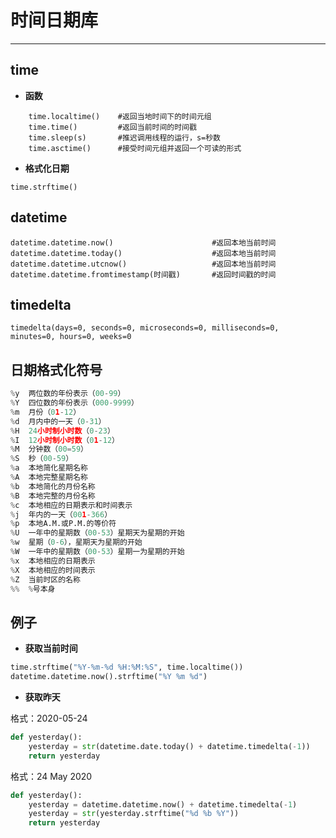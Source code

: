 # 时间日期库

---

## time

- **函数**

```
    time.localtime()    #返回当地时间下的时间元组
    time.time()         #返回当前时间的时间戳
    time.sleep(s)       #推迟调用线程的运行，s=秒数
    time.asctime()      #接受时间元组并返回一个可读的形式
```

- **格式化日期**

```
time.strftime()
```

## datetime

```
datetime.datetime.now()                      #返回本地当前时间
datetime.datetime.today()                    #返回本地当前时间
datetime.datetime.utcnow()                   #返回本地当前时间
datetime.datetime.fromtimestamp(时间戳)       #返回时间戳的时间
```

## timedelta

```
timedelta(days=0, seconds=0, microseconds=0, milliseconds=0, minutes=0, hours=0, weeks=0
```

## 日期格式化符号

```python
%y  两位数的年份表示（00-99）
%Y  四位数的年份表示（000-9999）
%m  月份（01-12）
%d  月内中的一天（0-31）
%H  24小时制小时数（0-23）
%I  12小时制小时数（01-12）
%M  分钟数（00=59）
%S  秒（00-59）
%a  本地简化星期名称
%A  本地完整星期名称
%b  本地简化的月份名称
%B  本地完整的月份名称
%c  本地相应的日期表示和时间表示
%j  年内的一天（001-366）
%p  本地A.M.或P.M.的等价符
%U  一年中的星期数（00-53）星期天为星期的开始
%w  星期（0-6），星期天为星期的开始
%W  一年中的星期数（00-53）星期一为星期的开始
%x  本地相应的日期表示
%X  本地相应的时间表示
%Z  当前时区的名称
%%  %号本身
```

## 例子

- **获取当前时间**

```python
time.strftime("%Y-%m-%d %H:%M:%S", time.localtime())
datetime.datetime.now().strftime("%Y %m %d")
```

- **获取昨天**

格式：2020-05-24

```python
def yesterday():
    yesterday = str(datetime.date.today() + datetime.timedelta(-1))
    return yesterday
```

格式：24 May 2020

```python
def yesterday():
    yesterday = datetime.datetime.now() + datetime.timedelta(-1)
    yesterday = str(yesterday.strftime("%d %b %Y"))
    return yesterday
```